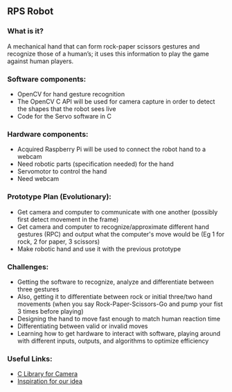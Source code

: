 ## RPS Robot

### What is it?
A mechanical hand that can form rock-paper scissors gestures and recognize those of a human’s; it uses this information to play the game against human players.

### Software components:
* OpenCV for hand gesture recognition
* The OpenCV C API will be used for camera capture in order to detect the shapes that the robot sees live
* Code for the Servo software in C

### Hardware components:
* Acquired Raspberry Pi will be used to connect the robot hand to a webcam
* Need robotic parts (specification needed) for the hand
* Servomotor to control the hand
* Need webcam

### Prototype Plan (Evolutionary):
* Get camera and computer to communicate with one another (possibly first detect movement in the frame)
* Get camera and computer to recognize/approximate different hand gestures (RPC) and output what the computer's move would be (Eg 1 for rock, 2 for paper, 3 scissors)
* Make robotic hand and use it with the previous prototype

### Challenges:
* Getting the software to recognize, analyze and differentiate between three gestures
* Also, getting it to differentiate between rock or initial three/two hand movements (when you say Rock-Paper-Scissors-Go and pump your fist 3 times before playing)
* Designing the hand to move fast enough to match human reaction time
* Differentiating between valid or invalid moves
* Learning how to get hardware to interact with software, playing around with different inputs, outputs, and algorithms to optimize efficiency

### Useful Links:
* [C Library for Camera](http://docs.opencv.org/3.3.0/dd/d01/group__videoio__c.html#gae38819ff8d6fa81e72c1ee032aa86284)
* [Inspiration for our idea](http://www.k2.t.u-tokyo.ac.jp/fusion/Janken/index-e.html)
